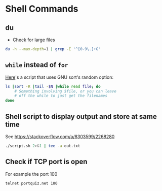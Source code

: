# Shell Commands
## du
* Check for large files
```bash
du -h --max-depth=1 | grep -E '^[0-9\.]+G'
```
## `while` instead of `for`
[Here](https://stackoverflow.com/a/414316)'s a script that uses GNU sort's random option:
```bash
ls |sort -R |tail -$N |while read file; do
    # Something involving $file, or you can leave
    # off the while to just get the filenames
done
```
## Shell script to display output and store at same time
See https://stackoverflow.com/a/8303599/2268280
```bash
./script.sh 2>&1 | tee -a out.txt
```
## Check if TCP port is open
For example the port 100
```bash
telnet portquiz.net 100
```
